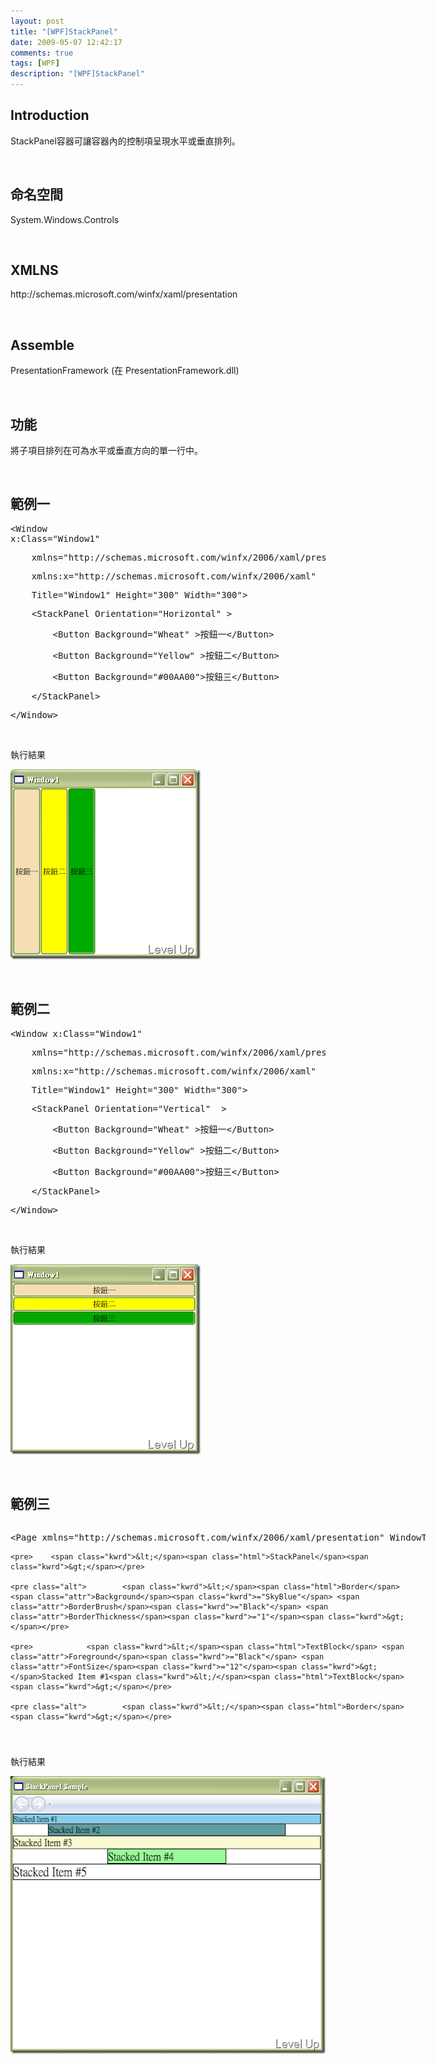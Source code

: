 ```yaml
---
layout: post
title: "[WPF]StackPanel"
date: 2009-05-07 12:42:17
comments: true
tags: [WPF]
description: "[WPF]StackPanel"
---
```

<h2>Introduction</h2>  <p>StackPanel容器可讓容器內的控制項呈現水平或垂直排列。</p>  <p> </p>  <h2>命名空間 </h2>  <p>System.Windows.Controls</p>  <p> </p>  <h2>XMLNS</h2>  <p>http://schemas.microsoft.com/winfx/xaml/presentation </p>  <p> </p>  <h2>Assemble</h2>  <p>PresentationFramework (在 PresentationFramework.dll)</p>  <p> </p>  <h2>功能</h2>  <p>將子項目排列在可為水平或垂直方向的單一行中。</p>  <p> </p>  <h2>範例一</h2> <style type="text/css"><![CDATA[


.csharpcode, .csharpcode pre
{
	font-size: small;
	color: black;
	font-family: consolas, "Courier New", courier, monospace;
	background-color: #ffffff;
	/*white-space: pre;*/
}
.csharpcode pre { margin: 0em; }
.csharpcode .rem { color: #008000; }
.csharpcode .kwrd { color: #0000ff; }
.csharpcode .str { color: #006080; }
.csharpcode .op { color: #0000c0; }
.csharpcode .preproc { color: #cc6633; }
.csharpcode .asp { background-color: #ffff00; }
.csharpcode .html { color: #800000; }
.csharpcode .attr { color: #ff0000; }
.csharpcode .alt 
{
	background-color: #f4f4f4;
	width: 100%;
	margin: 0em;
}
.csharpcode .lnum { color: #606060; }]]></style><style type="text/css"><![CDATA[


.csharpcode, .csharpcode pre
{
	font-size: small;
	color: black;
	font-family: consolas, "Courier New", courier, monospace;
	background-color: #ffffff;
	/*white-space: pre;*/
}
.csharpcode pre { margin: 0em; }
.csharpcode .rem { color: #008000; }
.csharpcode .kwrd { color: #0000ff; }
.csharpcode .str { color: #006080; }
.csharpcode .op { color: #0000c0; }
.csharpcode .preproc { color: #cc6633; }
.csharpcode .asp { background-color: #ffff00; }
.csharpcode .html { color: #800000; }
.csharpcode .attr { color: #ff0000; }
.csharpcode .alt 
{
	background-color: #f4f4f4;
	width: 100%;
	margin: 0em;
}
.csharpcode .lnum { color: #606060; }]]></style>  <div class="csharpcode">   <pre class="alt"><span class="kwrd">&lt;</span><span class="html">Window</span> <span class="attr">x:Class</span><span class="kwrd">="Window1"</span></pre>

  <pre>    <span class="attr">xmlns</span><span class="kwrd">="http://schemas.microsoft.com/winfx/2006/xaml/presentation"</span></pre>

  <pre class="alt">    <span class="attr">xmlns:x</span><span class="kwrd">="http://schemas.microsoft.com/winfx/2006/xaml"</span></pre>

  <pre>    <span class="attr">Title</span><span class="kwrd">="Window1"</span> <span class="attr">Height</span><span class="kwrd">="300"</span> <span class="attr">Width</span><span class="kwrd">="300"</span><span class="kwrd">&gt;</span></pre>

  <pre class="alt">    <span class="kwrd">&lt;</span><span class="html">StackPanel</span> <span class="attr">Orientation</span><span class="kwrd">="Horizontal"</span> <span class="kwrd">&gt;</span></pre>

  <pre>        <span class="kwrd">&lt;</span><span class="html">Button</span> <span class="attr">Background</span><span class="kwrd">="Wheat"</span> <span class="kwrd">&gt;</span>按鈕一<span class="kwrd">&lt;/</span><span class="html">Button</span><span class="kwrd">&gt;</span></pre>

  <pre class="alt">        <span class="kwrd">&lt;</span><span class="html">Button</span> <span class="attr">Background</span><span class="kwrd">="Yellow"</span> <span class="kwrd">&gt;</span>按鈕二<span class="kwrd">&lt;/</span><span class="html">Button</span><span class="kwrd">&gt;</span></pre>

  <pre>        <span class="kwrd">&lt;</span><span class="html">Button</span> <span class="attr">Background</span><span class="kwrd">="#00AA00"</span><span class="kwrd">&gt;</span>按鈕三<span class="kwrd">&lt;/</span><span class="html">Button</span><span class="kwrd">&gt;</span></pre>

  <pre class="alt">    <span class="kwrd">&lt;/</span><span class="html">StackPanel</span><span class="kwrd">&gt;</span></pre>

  <pre><span class="kwrd">&lt;/</span><span class="html">Window</span><span class="kwrd">&gt;</span></pre>
</div>
<style type="text/css"><![CDATA[


.csharpcode, .csharpcode pre
{
	font-size: small;
	color: black;
	font-family: consolas, "Courier New", courier, monospace;
	background-color: #ffffff;
	/*white-space: pre;*/
}
.csharpcode pre { margin: 0em; }
.csharpcode .rem { color: #008000; }
.csharpcode .kwrd { color: #0000ff; }
.csharpcode .str { color: #006080; }
.csharpcode .op { color: #0000c0; }
.csharpcode .preproc { color: #cc6633; }
.csharpcode .asp { background-color: #ffff00; }
.csharpcode .html { color: #800000; }
.csharpcode .attr { color: #ff0000; }
.csharpcode .alt 
{
	background-color: #f4f4f4;
	width: 100%;
	margin: 0em;
}
.csharpcode .lnum { color: #606060; }]]></style>

<p> </p>

<p>執行結果</p>

<p><img style="border-right-width: 0px; border-top-width: 0px; border-bottom-width: 0px; border-left-width: 0px" border="0" alt="image" src="\images\posts\8325\image_thumb.png" width="304" height="304" /> </p>

<p> </p>

<h2>範例二</h2>

<div class="csharpcode">
  <pre class="alt">&lt;Window x:Class=<span class="str">"Window1"</span></pre>

  <pre>    xmlns=<span class="str">"http://schemas.microsoft.com/winfx/2006/xaml/presentation"</span></pre>

  <pre class="alt">    xmlns:x=<span class="str">"http://schemas.microsoft.com/winfx/2006/xaml"</span></pre>

  <pre>    Title=<span class="str">"Window1"</span> Height=<span class="str">"300"</span> Width=<span class="str">"300"</span>&gt;</pre>

  <pre class="alt">    &lt;StackPanel Orientation=<span class="str">"Vertical"</span>  &gt;</pre>

  <pre>        &lt;Button Background=<span class="str">"Wheat"</span> &gt;按鈕一&lt;/Button&gt;</pre>

  <pre class="alt">        &lt;Button Background=<span class="str">"Yellow"</span> &gt;按鈕二&lt;/Button&gt;</pre>

  <pre>        &lt;Button Background=<span class="str">"#00AA00"</span>&gt;按鈕三&lt;/Button&gt;</pre>

  <pre class="alt">    &lt;/StackPanel&gt;</pre>

  <pre>&lt;/Window&gt;</pre>
</div>
<style type="text/css"><![CDATA[


.csharpcode, .csharpcode pre
{
	font-size: small;
	color: black;
	font-family: consolas, "Courier New", courier, monospace;
	background-color: #ffffff;
	/*white-space: pre;*/
}
.csharpcode pre { margin: 0em; }
.csharpcode .rem { color: #008000; }
.csharpcode .kwrd { color: #0000ff; }
.csharpcode .str { color: #006080; }
.csharpcode .op { color: #0000c0; }
.csharpcode .preproc { color: #cc6633; }
.csharpcode .asp { background-color: #ffff00; }
.csharpcode .html { color: #800000; }
.csharpcode .attr { color: #ff0000; }
.csharpcode .alt 
{
	background-color: #f4f4f4;
	width: 100%;
	margin: 0em;
}
.csharpcode .lnum { color: #606060; }]]></style>

<p> </p>

<p>執行結果</p>

<p><img style="border-right-width: 0px; border-top-width: 0px; border-bottom-width: 0px; border-left-width: 0px" border="0" alt="image" src="\images\posts\8325\image_thumb_1.png" width="304" height="304" /> </p>

<p> </p>

<h2>範例三</h2>

<div style="width: 664px; height: 325px; overflow: auto">
  <div class="csharpcode">
    <pre class="alt"><span class="kwrd">&lt;</span><span class="html">Page</span> <span class="attr">xmlns</span><span class="kwrd">="http://schemas.microsoft.com/winfx/2006/xaml/presentation"</span> <span class="attr">WindowTitle</span><span class="kwrd">="StackPanel Sample"</span><span class="kwrd">&gt;</span></pre>

    <pre>    <span class="kwrd">&lt;</span><span class="html">StackPanel</span><span class="kwrd">&gt;</span></pre>

    <pre class="alt">        <span class="kwrd">&lt;</span><span class="html">Border</span> <span class="attr">Background</span><span class="kwrd">="SkyBlue"</span> <span class="attr">BorderBrush</span><span class="kwrd">="Black"</span> <span class="attr">BorderThickness</span><span class="kwrd">="1"</span><span class="kwrd">&gt;</span></pre>

    <pre>            <span class="kwrd">&lt;</span><span class="html">TextBlock</span> <span class="attr">Foreground</span><span class="kwrd">="Black"</span> <span class="attr">FontSize</span><span class="kwrd">="12"</span><span class="kwrd">&gt;</span>Stacked Item #1<span class="kwrd">&lt;/</span><span class="html">TextBlock</span><span class="kwrd">&gt;</span></pre>

    <pre class="alt">        <span class="kwrd">&lt;/</span><span class="html">Border</span><span class="kwrd">&gt;</span></pre>

    <pre>        <span class="kwrd">&lt;</span><span class="html">Border</span> <span class="attr">Width</span><span class="kwrd">="400"</span> <span class="attr">Background</span><span class="kwrd">="CadetBlue"</span> <span class="attr">BorderBrush</span><span class="kwrd">="Black"</span> <span class="attr">BorderThickness</span><span class="kwrd">="1"</span><span class="kwrd">&gt;</span></pre>

    <pre class="alt">            <span class="kwrd">&lt;</span><span class="html">TextBlock</span> <span class="attr">Foreground</span><span class="kwrd">="Black"</span> <span class="attr">FontSize</span><span class="kwrd">="14"</span><span class="kwrd">&gt;</span>Stacked Item #2<span class="kwrd">&lt;/</span><span class="html">TextBlock</span><span class="kwrd">&gt;</span></pre>

    <pre>        <span class="kwrd">&lt;/</span><span class="html">Border</span><span class="kwrd">&gt;</span></pre>

    <pre class="alt">        <span class="kwrd">&lt;</span><span class="html">Border</span> <span class="attr">Background</span><span class="kwrd">="LightGoldenRodYellow"</span> <span class="attr">BorderBrush</span><span class="kwrd">="Black"</span> <span class="attr">BorderThickness</span><span class="kwrd">="1"</span><span class="kwrd">&gt;</span></pre>

    <pre>            <span class="kwrd">&lt;</span><span class="html">TextBlock</span> <span class="attr">Foreground</span><span class="kwrd">="Black"</span> <span class="attr">FontSize</span><span class="kwrd">="16"</span><span class="kwrd">&gt;</span>Stacked Item #3<span class="kwrd">&lt;/</span><span class="html">TextBlock</span><span class="kwrd">&gt;</span></pre>

    <pre class="alt">        <span class="kwrd">&lt;/</span><span class="html">Border</span><span class="kwrd">&gt;</span></pre>

    <pre>        <span class="kwrd">&lt;</span><span class="html">Border</span> <span class="attr">Width</span><span class="kwrd">="200"</span> <span class="attr">Background</span><span class="kwrd">="PaleGreen"</span> <span class="attr">BorderBrush</span><span class="kwrd">="Black"</span> <span class="attr">BorderThickness</span><span class="kwrd">="1"</span><span class="kwrd">&gt;</span></pre>

    <pre class="alt">            <span class="kwrd">&lt;</span><span class="html">TextBlock</span> <span class="attr">Foreground</span><span class="kwrd">="Black"</span> <span class="attr">FontSize</span><span class="kwrd">="18"</span><span class="kwrd">&gt;</span>Stacked Item #4<span class="kwrd">&lt;/</span><span class="html">TextBlock</span><span class="kwrd">&gt;</span></pre>

    <pre>        <span class="kwrd">&lt;/</span><span class="html">Border</span><span class="kwrd">&gt;</span></pre>

    <pre class="alt">        <span class="kwrd">&lt;</span><span class="html">Border</span> <span class="attr">Background</span><span class="kwrd">="White"</span> <span class="attr">BorderBrush</span><span class="kwrd">="Black"</span> <span class="attr">BorderThickness</span><span class="kwrd">="1"</span><span class="kwrd">&gt;</span></pre>

    <pre>            <span class="kwrd">&lt;</span><span class="html">TextBlock</span> <span class="attr">Foreground</span><span class="kwrd">="Black"</span> <span class="attr">FontSize</span><span class="kwrd">="20"</span><span class="kwrd">&gt;</span>Stacked Item #5<span class="kwrd">&lt;/</span><span class="html">TextBlock</span><span class="kwrd">&gt;</span></pre>

    <pre class="alt">        <span class="kwrd">&lt;/</span><span class="html">Border</span><span class="kwrd">&gt;</span></pre>

    <pre>    <span class="kwrd">&lt;/</span><span class="html">StackPanel</span><span class="kwrd">&gt;</span></pre>

    <pre class="alt"><span class="kwrd">&lt;/</span><span class="html">Page</span><span class="kwrd">&gt;</span></pre>
  </div>
</div>
<style type="text/css"><![CDATA[


.csharpcode, .csharpcode pre
{
	font-size: small;
	color: black;
	font-family: consolas, "Courier New", courier, monospace;
	background-color: #ffffff;
	/*white-space: pre;*/
}
.csharpcode pre { margin: 0em; }
.csharpcode .rem { color: #008000; }
.csharpcode .kwrd { color: #0000ff; }
.csharpcode .str { color: #006080; }
.csharpcode .op { color: #0000c0; }
.csharpcode .preproc { color: #cc6633; }
.csharpcode .asp { background-color: #ffff00; }
.csharpcode .html { color: #800000; }
.csharpcode .attr { color: #ff0000; }
.csharpcode .alt 
{
	background-color: #f4f4f4;
	width: 100%;
	margin: 0em;
}
.csharpcode .lnum { color: #606060; }]]></style>

<p> </p>

<p>執行結果</p>

<p><img style="border-right-width: 0px; border-top-width: 0px; border-bottom-width: 0px; border-left-width: 0px" border="0" alt="image" src="\images\posts\8325\image_thumb_2.png" width="530" height="444" /></p>
